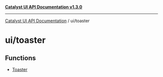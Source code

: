 [**Catalyst UI API Documentation v1.3.0**](../../README.md)

---

[Catalyst UI API Documentation](../../README.md) / ui/toaster

# ui/toaster

## Functions

- [Toaster](functions/Toaster.md)
